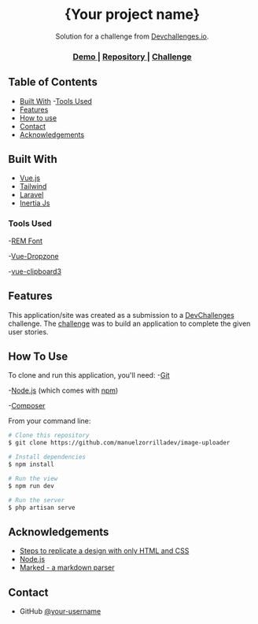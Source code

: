 <!-- Please update value in the {}  -->

<h1 align="center">{Your project name}</h1>

<div align="center">
   Solution for a challenge from  <a href="http://devchallenges.io" target="_blank">Devchallenges.io</a>.
</div>

<div align="center">
  <h3>
    <a href="https://{your-demo-link.your-domain}">
      Demo
    </a>
    <span> | </span>
    <a href="https://github.com/manuelzorrilladev/image-uploader">
      Repository
    </a>
    <span> | </span>
    <a href="https://devchallenges.io/challenges/O2iGT9yBd6xZBrOcVirx">
      Challenge
    </a>
  </h3>
</div>

<!-- TABLE OF CONTENTS -->

## Table of Contents


- [Built With](#built-with)
 -[Tools Used](#tools)
- [Features](#features)
- [How to use](#how-to-use)
- [Contact](#contact)
- [Acknowledgements](#acknowledgements)

<!-- OVERVIEW -->


## Built With

<!-- This section should list any major frameworks that you built your project using. Here are a few examples.-->

- [Vue.js](https://vuejs.org/)
- [Tailwind](https://tailwindcss.com/)
- [Laravel](https://laravel.com/)
- [Inertia Js](https://inertiajs.com/)

### Tools Used

-[REM Font](https://fonts.google.com/specimen/REM)

-[Vue-Dropzone](https://github.com/Yaxian/vue3-dropzone)

-[vue-clipboard3](https://github.com/JamieCurnow/vue-clipboard3)

## Features

<!-- List the features of your application or follow the template. Don't share the figma file here :) -->

This application/site was created as a submission to a [DevChallenges](https://devchallenges.io/challenges) challenge. The [challenge](https://devchallenges.io/challenges/O2iGT9yBd6xZBrOcVirx) was to build an application to complete the given user stories.

## How To Use

<!-- Example:  -->

To clone and run this application, you'll need:
 -[Git](https://git-scm.com) 
 
 -[Node.js](https://nodejs.org/en/download/) (which comes with [npm](http://npmjs.com))
 
 -[Composer](https://getcomposer.org/)

  From your command line:

```bash
# Clone this repository
$ git clone https://github.com/manuelzorrilladev/image-uploader

# Install dependencies
$ npm install

# Run the view
$ npm run dev

# Run the server
$ php artisan serve

```

## Acknowledgements

<!-- This section should list any articles or add-ons/plugins that helps you to complete the project. This is optional but it will help you in the future. For exmpale -->

- [Steps to replicate a design with only HTML and CSS](https://devchallenges-blogs.web.app/how-to-replicate-design/)
- [Node.js](https://nodejs.org/)
- [Marked - a markdown parser](https://github.com/chjj/marked)

## Contact

- GitHub [@your-username](https://github.com/manuelzorrilladev)
